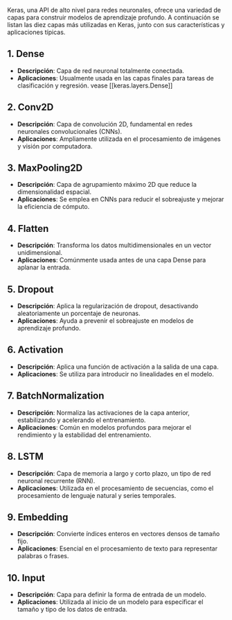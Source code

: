 
Keras, una API de alto nivel para redes neuronales, ofrece una variedad de capas para construir modelos de aprendizaje profundo. A continuación se listan las diez capas más utilizadas en Keras, junto con sus características y aplicaciones típicas.

## 1. Dense
- **Descripción**: Capa de red neuronal totalmente conectada.
- **Aplicaciones**: Usualmente usada en las capas finales para tareas de clasificación y regresión.
vease [[keras.layers.Dense]]
## 2. Conv2D
- **Descripción**: Capa de convolución 2D, fundamental en redes neuronales convolucionales (CNNs).
- **Aplicaciones**: Ampliamente utilizada en el procesamiento de imágenes y visión por computadora.

## 3. MaxPooling2D
- **Descripción**: Capa de agrupamiento máximo 2D que reduce la dimensionalidad espacial.
- **Aplicaciones**: Se emplea en CNNs para reducir el sobreajuste y mejorar la eficiencia de cómputo.

## 4. Flatten
- **Descripción**: Transforma los datos multidimensionales en un vector unidimensional.
- **Aplicaciones**: Comúnmente usada antes de una capa Dense para aplanar la entrada.

## 5. Dropout
- **Descripción**: Aplica la regularización de dropout, desactivando aleatoriamente un porcentaje de neuronas.
- **Aplicaciones**: Ayuda a prevenir el sobreajuste en modelos de aprendizaje profundo.

## 6. Activation
- **Descripción**: Aplica una función de activación a la salida de una capa.
- **Aplicaciones**: Se utiliza para introducir no linealidades en el modelo.

## 7. BatchNormalization
- **Descripción**: Normaliza las activaciones de la capa anterior, estabilizando y acelerando el entrenamiento.
- **Aplicaciones**: Común en modelos profundos para mejorar el rendimiento y la estabilidad del entrenamiento.

## 8. LSTM
- **Descripción**: Capa de memoria a largo y corto plazo, un tipo de red neuronal recurrente (RNN).
- **Aplicaciones**: Utilizada en el procesamiento de secuencias, como el procesamiento de lenguaje natural y series temporales.

## 9. Embedding
- **Descripción**: Convierte índices enteros en vectores densos de tamaño fijo.
- **Aplicaciones**: Esencial en el procesamiento de texto para representar palabras o frases.

## 10. Input
- **Descripción**: Capa para definir la forma de entrada de un modelo.
- **Aplicaciones**: Utilizada al inicio de un modelo para especificar el tamaño y tipo de los datos de entrada.

